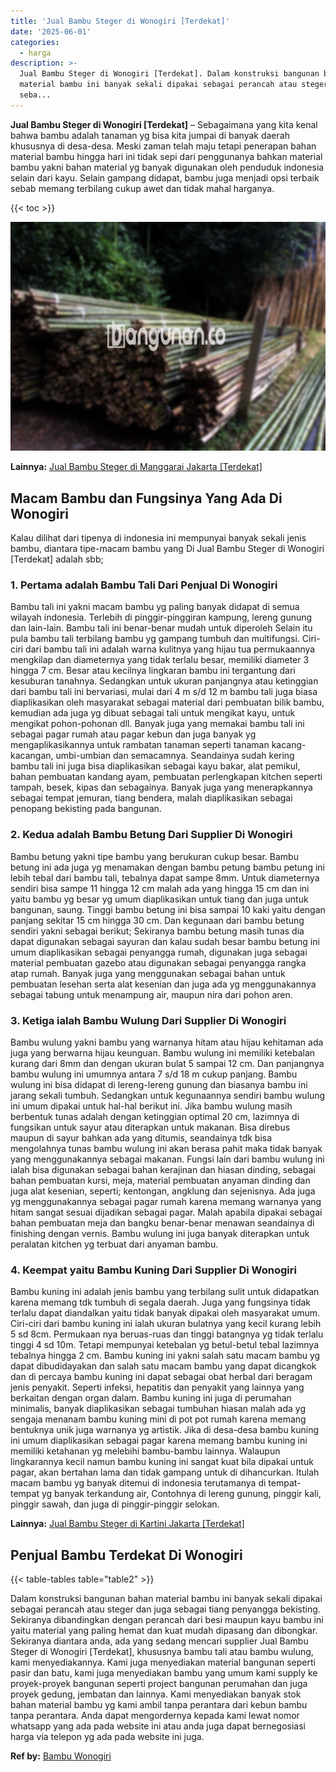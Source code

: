 ```yaml
---
title: 'Jual Bambu Steger di Wonogiri [Terdekat]'
date: '2025-06-01'
categories:
  - harga
description: >-
  Jual Bambu Steger di Wonogiri [Terdekat]. Dalam konstruksi bangunan bahan
  material bambu ini banyak sekali dipakai sebagai perancah atau steger dan juga
  seba...
---
```


**Jual Bambu Steger di Wonogiri \[Terdekat\]** – Sebagaimana yang kita kenal bahwa bambu adalah tanaman yg bisa kita jumpai di banyak daerah khususnya di desa-desa. Meski zaman telah maju tetapi penerapan bahan material bambu hingga hari ini tidak sepi dari penggunanya bahkan material bambu yakni bahan material yg banyak digunakan oleh penduduk indonesia selain dari kayu. Selain gampang didapat, bambu juga menjadi opsi terbaik sebab memang terbilang cukup awet dan tidak mahal harganya.

{{< toc >}}

![Jual Bambu Steger di Wonogiri [Terdekat]](/images/jual-bambu-tali-16.png)

**Lainnya:** [Jual Bambu Steger di Manggarai Jakarta \[Terdekat\]](https://bambu.bangunan.co/jual-bambu-steger-di-manggarai-jakarta-terdekat/)

## Macam Bambu dan Fungsinya Yang Ada Di Wonogiri

Kalau dilihat dari tipenya di indonesia ini mempunyai banyak sekali jenis bambu, diantara tipe-macam bambu yang Di Jual Bambu Steger di Wonogiri \[Terdekat\] adalah sbb;

### 1\. Pertama adalah Bambu Tali Dari Penjual Di Wonogiri

Bambu tali ini yakni macam bambu yg paling banyak didapat di semua wilayah indonesia. Terlebih di pinggir-pinggiran kampung, lereng gunung dan lain-lain. Bambu tali ini benar-benar mudah untuk diperoleh Selain itu pula bambu tali terbilang bambu yg gampang tumbuh dan multifungsi. Ciri-ciri dari bambu tali ini adalah warna kulitnya yang hijau tua permukaannya mengkilap dan diameternya yang tidak terlalu besar, memiliki diameter 3 hingga 7 cm. Besar atau kecilnya lingkaran bambu ini tergantung dari kesuburan tanahnya. Sedangkan untuk ukuran panjangnya atau ketinggian dari bambu tali ini bervariasi, mulai dari 4 m s/d 12 m bambu tali juga biasa diaplikasikan oleh masyarakat sebagai material dari pembuatan bilik bambu, kemudian ada juga yg dibuat sebagai tali untuk mengikat kayu, untuk mengikat pohon-pohonan dll. Banyak juga yang memakai bambu tali ini sebagai pagar rumah atau pagar kebun dan juga banyak yg mengaplikasikannya untuk rambatan tanaman seperti tanaman kacang-kacangan, umbi-umbian dan semacamnya. Seandainya sudah kering bambu tali ini juga bisa diaplikasikan sebagai kayu bakar, alat pemikul, bahan pembuatan kandang ayam, pembuatan perlengkapan kitchen seperti tampah, besek, kipas dan sebagainya. Banyak juga yang menerapkannya sebagai tempat jemuran, tiang bendera, malah diaplikasikan sebagai penopang bekisting pada bangunan.

### 2\. Kedua adalah Bambu Betung Dari Supplier Di Wonogiri

Bambu betung yakni tipe bambu yang berukuran cukup besar. Bambu betung ini ada juga yg menamakan dengan bambu petung bambu petung ini lebih tebal dari bambu tali, tebalnya dapat sampe 8mm. Untuk diameternya sendiri bisa sampe 11 hingga 12 cm malah ada yang hingga 15 cm dan ini yaitu bambu yg besar yg umum diaplikasikan untuk tiang dan juga untuk bangunan, saung. Tinggi bambu betung ini bisa sampai 10 kaki yaitu dengan panjang sekitar 15 cm hingga 30 cm. Dan kegunaan dari bambu betung sendiri yakni sebagai berikut; Sekiranya bambu betung masih tunas dia dapat digunakan sebagai sayuran dan kalau sudah besar bambu betung ini umum diaplikasikan sebagai penyangga rumah, digunakan juga sebagai material pembuatan gazebo atau digunakan sebagai penyangga rangka atap rumah. Banyak juga yang menggunakan sebagai bahan untuk pembuatan lesehan serta alat kesenian dan juga ada yg menggunakannya sebagai tabung untuk menampung air, maupun nira dari pohon aren.

### 3\. Ketiga ialah Bambu Wulung Dari Supplier Di Wonogiri

Bambu wulung yakni bambu yang warnanya hitam atau hijau kehitaman ada juga yang berwarna hijau keunguan. Bambu wulung ini memiliki ketebalan kurang dari 8mm dan dengan ukuran bulat 5 sampai 12 cm. Dan panjangnya bambu wulung ini umumnya antara 7 s/d 18 m cukup panjang. Bambu wulung ini bisa didapat di lereng-lereng gunung dan biasanya bambu ini jarang sekali tumbuh. Sedangkan untuk kegunaannya sendiri bambu wulung ini umum dipakai untuk hal-hal berikut ini. Jika bambu wulung masih berbentuk tunas adalah dengan ketinggian optimal 20 cm, lazimnya di fungsikan untuk sayur atau diterapkan untuk makanan. Bisa direbus maupun di sayur bahkan ada yang ditumis, seandainya tdk bisa mengolahnya tunas bambu wulung ini akan berasa pahit maka tidak banyak yang menggunakannya sebagai makanan. Fungsi lain dari bambu wulung ini ialah bisa digunakan sebagai bahan kerajinan dan hiasan dinding, sebagai bahan pembuatan kursi, meja, material pembuatan anyaman dinding dan juga alat kesenian, seperti; kentongan, angklung dan sejenisnya. Ada juga yg menggunakannya sebagai pagar rumah karena memang warnanya yang hitam sangat sesuai dijadikan sebagai pagar. Malah apabila dipakai sebagai bahan pembuatan meja dan bangku benar-benar menawan seandainya di finishing dengan vernis. Bambu wulung ini juga banyak diterapkan untuk peralatan kitchen yg terbuat dari anyaman bambu.

### 4\. Keempat yaitu Bambu Kuning Dari Supplier Di Wonogiri

Bambu kuning ini adalah jenis bambu yang terbilang sulit untuk didapatkan karena memang tdk tumbuh di segala daerah. Juga yang fungsinya tidak terlalu dapat diandalkan yaitu tidak banyak dipakai oleh masyarakat umum. Ciri-ciri dari bambu kuning ini ialah ukuran bulatnya yang kecil kurang lebih 5 sd 8cm. Permukaan nya beruas-ruas dan tinggi batangnya yg tidak terlalu tinggi 4 sd 10m. Tetapi mempunyai ketebalan yg betul-betul tebal lazimnya tebalnya hingga 2 cm. Bambu kuning ini yakni salah satu macam bambu yg dapat dibudidayakan dan salah satu macam bambu yang dapat dicangkok dan di percaya bambu kuning ini dapat sebagai obat herbal dari beragam jenis penyakit. Seperti infeksi, hepatitis dan penyakit yang lainnya yang berkaitan dengan organ dalam. Bambu kuning ini juga di perumahan minimalis, banyak diaplikasikan sebagai tumbuhan hiasan malah ada yg sengaja menanam bambu kuning mini di pot pot rumah karena memang bentuknya unik juga warnanya yg artistik. Jika di desa-desa bambu kuning ini umum diaplikasikan sebagai pagar karena memang bambu kuning ini memiliki ketahanan yg melebihi bambu-bambu lainnya. Walaupun lingkarannya kecil namun bambu kuning ini sangat kuat bila dipakai untuk pagar, akan bertahan lama dan tidak gampang untuk di dihancurkan. Itulah macam bambu yg banyak ditemui di indonesia terutamanya di tempat-tempat yg banyak terkandung air, Contohnya di lereng gunung, pinggir kali, pinggir sawah, dan juga di pinggir-pinggir selokan.

**Lainnya:** [Jual Bambu Steger di Kartini Jakarta \[Terdekat\]](https://bambu.bangunan.co/jual-bambu-steger-di-kartini-jakarta-terdekat/)

## Penjual Bambu Terdekat Di Wonogiri

{{< table-tables table="table2" >}}

Dalam konstruksi bangunan bahan material bambu ini banyak sekali dipakai sebagai perancah atau steger dan juga sebagai tiang penyangga bekisting. Sekiranya dibandingkan dengan perancah dari besi maupun kayu bambu ini yaitu material yang paling hemat dan kuat mudah dipasang dan dibongkar. Sekiranya diantara anda, ada yang sedang mencari supplier Jual Bambu Steger di Wonogiri \[Terdekat\], khususnya bambu tali atau bambu wulung, kami menyediakannya. Kami juga menyediakan material bangunan seperti pasir dan batu, kami juga menyediakan bambu yang umum kami supply ke proyek-proyek bangunan seperti project bangunan perumahan dan juga proyek gedung, jembatan dan lainnya. Kami menyediakan banyak stok bahan material bambu yg kami ambil tanpa perantara dari kebun bambu tanpa perantara. Anda dapat mengordernya kepada kami lewat nomor whatsapp yang ada pada website ini atau anda juga dapat bernegosiasi harga via telepon yg ada pada website ini juga.

**Ref by:** [Bambu Wonogiri](https://id.wikipedia.org/wiki/Bambu)
